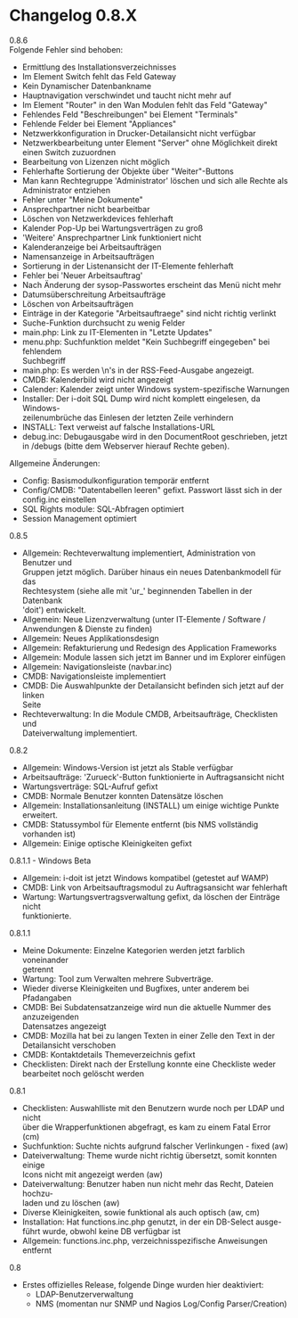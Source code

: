 # Changelog 0.8.X

0.8.6  
Folgende Fehler sind behoben:  
  
- Ermittlung des Installationsverzeichnisses  
- Im Element Switch fehlt das Feld Gateway  
- Kein Dynamischer Datenbankname  
- Hauptnavigation verschwindet und taucht nicht mehr auf  
- Im Element "Router" in den Wan Modulen fehlt das Feld "Gateway"  
- Fehlendes Feld "Beschreibungen" bei Element "Terminals"  
- Fehlende Felder bei Element "Appliances"  
- Netzwerkkonfiguration in Drucker-Detailansicht nicht verfügbar  
- Netzwerkbearbeitung unter Element "Server" ohne Möglichkeit direkt einen Switch zuzuordnen  
- Bearbeitung von Lizenzen nicht möglich  
- Fehlerhafte Sortierung der Objekte über "Weiter"-Buttons  
- Man kann Rechtegruppe 'Administrator' löschen und sich alle Rechte als Administrator entziehen  
- Fehler unter "Meine Dokumente"  
- Ansprechpartner nicht bearbeitbar  
- Löschen von Netzwerkdevices fehlerhaft  
- Kalender Pop-Up bei Wartungsverträgen zu groß  
- 'Weitere' Ansprechpartner Link funktioniert nicht  
- Kalenderanzeige bei Arbeitsaufträgen  
- Namensanzeige in Arbeitsaufträgen  
- Sortierung in der Listenansicht der IT-Elemente fehlerhaft  
- Fehler bei 'Neuer Arbeitsauftrag'  
- Nach Änderung der sysop-Passwortes erscheint das Menü nicht mehr  
- Datumsüberschreitung Arbeitsaufträge  
- Löschen von Arbeitsaufträgen  
- Einträge in der Kategorie "Arbeitsauftraege" sind nicht richtig verlinkt  
- Suche-Funktion durchsucht zu wenig Felder  
- main.php: Link zu IT-Elementen in "Letzte Updates"  
- menu.php: Suchfunktion meldet "Kein Suchbegriff eingegeben" bei fehlendem  
            Suchbegriff  
- main.php: Es werden \n's in der RSS-Feed-Ausgabe angezeigt.  
- CMDB: Kalenderbild wird nicht angezeigt  
- Calender: Kalender zeigt unter Windows system-spezifische Warnungen  
- Installer: Der i-doit SQL Dump wird nicht komplett eingelesen, da Windows-  
             zeilenumbrüche das Einlesen der letzten Zeile verhindern  
- INSTALL: Text verweist auf falsche Installations-URL  
- debug.inc: Debugausgabe wird in den DocumentRoot geschrieben, jetzt  
             in /debugs (bitte dem Webserver hierauf Rechte geben).  
  
Allgemeine Änderungen:  
  
- Config: Basismodulkonfiguration temporär entfernt  
- Config/CMDB: "Datentabellen leeren" gefixt. Passwort lässt sich in der  
               config.inc einstellen  
- SQL Rights module: SQL-Abfragen optimiert  
- Session Management optimiert  
  
0.8.5  
- Allgemein: Rechteverwaltung implementiert, Administration von Benutzer und  
  Gruppen jetzt möglich. Darüber hinaus ein neues Datenbankmodell für das  
  Rechtesystem (siehe alle mit 'ur_' beginnenden Tabellen in der Datenbank  
  'doit') entwickelt.  
- Allgemein: Neue Lizenzverwaltung (unter IT-Elemente / Software /  
  Anwendungen & Dienste zu finden)  
- Allgemein: Neues Applikationsdesign  
- Allgemein: Refakturierung und Redesign des Application Frameworks  
- Allgemein: Module lassen sich jetzt im Banner und im Explorer einfügen  
- Allgemein: Navigationsleiste (navbar.inc)  
- CMDB: Navigationsleiste implementiert  
- CMDB: Die Auswahlpunkte der Detailansicht befinden sich jetzt auf der linken  
  Seite  
- Rechteverwaltung: In die Module CMDB, Arbeitsaufträge, Checklisten und  
  Dateiverwaltung implementiert.  
  
0.8.2  
- Allgemein: Windows-Version ist jetzt als Stable verfügbar  
- Arbeitsaufträge: 'Zurueck'-Button funktionierte in Auftragsansicht nicht  
- Wartungsverträge: SQL-Aufruf gefixt  
- CMDB: Normale Benutzer konnten Datensätze löschen  
- Allgemein: Installationsanleitung (INSTALL) um einige wichtige Punkte  
  erweitert.  
- CMDB: Statussymbol für Elemente entfernt (bis NMS vollständig vorhanden ist)  
- Allgemein: Einige optische Kleinigkeiten gefixt  
  
0.8.1.1 - Windows Beta  
- Allgemein: i-doit ist jetzt Windows kompatibel (getestet auf WAMP)  
- CMDB: Link von Arbeitsauftragsmodul zu Auftragsansicht war fehlerhaft  
- Wartung: Wartungsvertragsverwaltung gefixt, da löschen der Einträge nicht  
           funktionierte.  
  
0.8.1.1  
- Meine Dokumente: Einzelne Kategorien werden jetzt farblich voneinander  
  getrennt  
- Wartung: Tool zum Verwalten mehrere Subverträge.  
- Wieder diverse Kleinigkeiten und Bugfixes, unter anderem bei Pfadangaben  
- CMDB: Bei Subdatensatzanzeige wird nun die aktuelle Nummer des anzuzeigenden  
  Datensatzes angezeigt  
- CMDB: Mozilla hat bei zu langen Texten in einer Zelle den Text in der  
  Detailansicht verschoben  
- CMDB: Kontaktdetails Themeverzeichnis gefixt  
- Checklisten: Direkt nach der Erstellung konnte eine Checkliste weder  
  bearbeitet noch gelöscht werden  
  
0.8.1  
- Checklisten: Auswahlliste mit den Benutzern wurde noch per LDAP und nicht  
  über die Wrapperfunktionen abgefragt, es kam zu einem Fatal Error (cm)  
- Suchfunktion: Suchte nichts aufgrund falscher Verlinkungen - fixed (aw)  
- Dateiverwaltung: Theme wurde nicht richtig übersetzt, somit konnten einige  
  Icons nicht mit angezeigt werden (aw)  
- Dateiverwaltung: Benutzer haben nun nicht mehr das Recht, Dateien hochzu-  
  laden und zu löschen (aw)  
- Diverse Kleinigkeiten, sowie funktional als auch optisch (aw, cm)  
- Installation: Hat functions.inc.php genutzt, in der ein DB-Select ausge-  
  führt wurde, obwohl keine DB verfügbar ist  
- Allgemein: functions.inc.php, verzeichnisspezifische Anweisungen entfernt  
  
0.8  
- Erstes offizielles Release, folgende Dinge wurden hier deaktiviert:  
  - LDAP-Benutzerverwaltung  
  - NMS (momentan nur SNMP und Nagios Log/Config Parser/Creation)  
  

